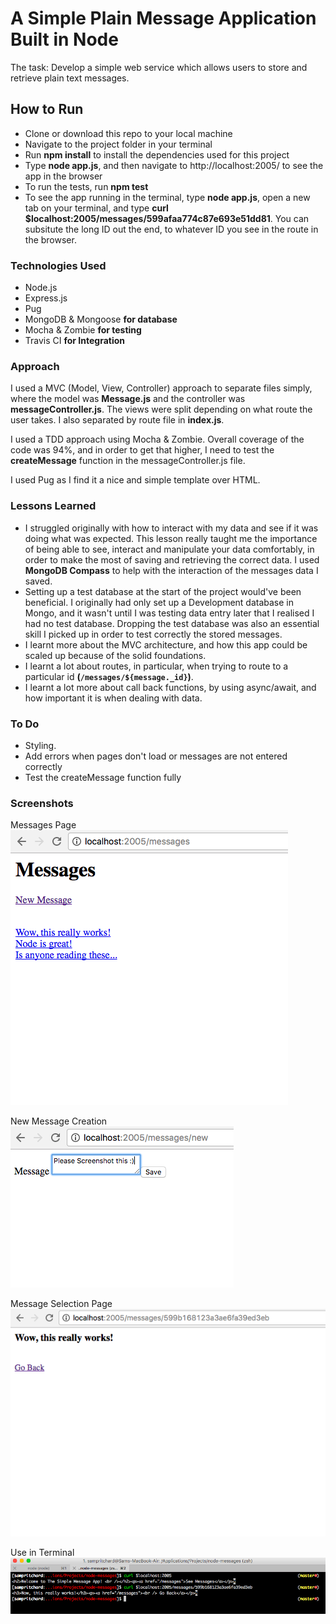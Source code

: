 # A Simple Plain Message Application Built in Node

The task: Develop a simple web service which allows users to store and retrieve plain text messages.

## How to Run
* Clone or download this repo to your local machine
* Navigate to the project folder in your terminal
* Run **npm install** to install the dependencies used for this project
* Type **node app.js**, and then navigate to http://localhost:2005/ to see the app in the browser
* To run the tests, run **npm test**
* To see the app running in the terminal, type **node app.js**, open a new tab on your terminal, and type **curl $localhost:2005/messages/599afaa774c87e693e51dd81**. You can subsitute the long ID out the end, to whatever ID you see in the route in the browser.

### Technologies Used
* Node.js
* Express.js
* Pug
* MongoDB & Mongoose **for database**
* Mocha & Zombie **for testing**
* Travis CI **for Integration**

### Approach
I used a MVC (Model, View, Controller) approach to separate files simply, where the model was **Message.js** and the controller was **messageController.js**. The views were split depending on what route the user takes. I also separated by route file in **index.js**.

I used a TDD approach using Mocha & Zombie. Overall coverage of the code was 94%, and in order to get that higher, I need to test the **createMessage** function in the messageController.js file.

I used Pug as I find it a nice and simple template over HTML.

### Lessons Learned
* I struggled originally with how to interact with my data and see if it was doing what was expected. This lesson really taught me the importance of being able to see, interact and manipulate your data comfortably, in order to make the most of saving and retrieving the correct data. I used **MongoDB Compass** to help with the interaction of the messages data I saved.
* Setting up a test database at the start of the project would've been beneficial. I originally had only set up a Development database in Mongo, and it wasn't until I was testing data entry later that I realised I had no test database. Dropping the test database was also an essential skill I picked up in order to test correctly the stored messages.
* I learnt more about the MVC architecture, and how this app could be scaled up because of the solid foundations.
* I learnt a lot about routes, in particular, when trying to route to a particular id **(`/messages/${message._id}`)**.
* I learnt a lot more about call back functions, by using async/await, and how important it is when dealing with data.

### To Do
* Styling.
* Add errors when pages don't load or messages are not entered correctly
* Test the createMessage function fully

### Screenshots

Messages Page
![MessagesPage](./img/MessagesPage.png)

New Message Creation
![NewMessage](./img/NewMessage.png)

Message Selection Page
![IndividualMessage](./img/IndividualMessage.png)

Use in Terminal
![Terminal](./img/Terminal.png)
